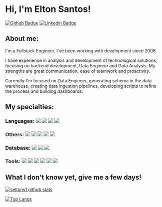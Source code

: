 # Hi, I'm Elton Santos!

[![Github Badge](https://img.shields.io/badge/-Github-000?style=flat-square&logo=Github&logoColor=white&link=https://github.com/seltons1)](https://github.com/seltons1)
[![Linkedin Badge](https://img.shields.io/badge/-LinkedIn-blue?style=flat-square&logo=Linkedin&logoColor=white&link=https://www.linkedin.com/in/seltons1/?locale=en_US)](https://www.linkedin.com/in/seltons1/?locale=en_US)

## About me:

I'm a Fullstack Engineer. I've been working with development since 2008.

I have experience in analysis and development of technological solutions, focusing on backend development, Data Engineer and Data Analysis. My strengths are great communication, ease of teamwork and proactivity.

Currently I'm focused on Data Engineer, generating schema in the data warehouse, creating data ingestion pipelines, developing scripts to refine the process and building dashboards.

## My specialties:

### Languages: <img src="https://img.shields.io/badge/PHP%20-%23007ACC.svg?&style=for-the-badge&logo=php&logoColor=white"/> <img src="https://img.shields.io/badge/Python%20-%23FA5858.svg?&style=for-the-badge&logo=python&logoColor=white"/> <img src="https://img.shields.io/badge/Java%20-%236E6E6E.svg?&style=for-the-badge&logo=java&logoColor=white"/> <img src="https://img.shields.io/badge/javascript%20-%23323330.svg?&style=for-the-badge&logo=javascript&logoColor=%23F7DF1E"/> 

### Others: <img src="https://img.shields.io/badge/Laravel%20-%23007ACC.svg?&style=for-the-badge&logo=laravel&logoColor=white"/> <img src="https://img.shields.io/badge/react_native%20-%2320232a.svg?&style=for-the-badge&logo=react&logoColor=%2361DAFB"/> <img src ="https://img.shields.io/badge/plsql-%234ea94b.svg?&style=for-the-badge&logo=oracle&logoColor=white"/> <img src="https://img.shields.io/badge/html5%20-%23E34F26.svg?&style=for-the-badge&logo=html5&logoColor=white"/> <img src="https://img.shields.io/badge/css3%20-%231572B6.svg?&style=for-the-badge&logo=css3&logoColor=white"/>  

### Database: <img src="https://img.shields.io/badge/oracle%20-%23E34F26.svg?&style=for-the-badge&logo=oracle&logoColor=white"/> <img src ="https://img.shields.io/badge/postgres-%23316192.svg?&style=for-the-badge&logo=postgresql&logoColor=white"/> <img src ="https://img.shields.io/badge/mysql-%2307405e.svg?&style=for-the-badge&logo=mysql&logoColor=white"/>

### Tools: <img src="https://img.shields.io/badge/git%20-F05032.svg?&style=for-the-badge&logo=git&logoColor=white"/> <img src="https://img.shields.io/badge/github%20-%23121011.svg?&style=for-the-badge&logo=github&logoColor=white"/> <img src="https://img.shields.io/badge/docker%20-%230db7ed.svg?&style=for-the-badge&logo=docker&logoColor=white"/> <img src="https://img.shields.io/badge/Pentaho_pdi%20-%23430098.svg?&style=for-the-badge&logo=pentaho&logoColor=white"/> <img src="https://img.shields.io/badge/Qliksense-00C7B7?style=for-the-badge&logo=Qliksense&logoColor=white" /> <img src="https://img.shields.io/badge/Qlikview-%230167ff.svg?&style=for-the-badge&logo=Qlikview&logoColor=white"/>

## What I don't know yet, give me a few days!

[![seltons1 github stats](https://github-readme-stats.vercel.app/api?username=seltons1&show_icons=true&title_color=fff&icon_color=37aaff&text_color=f8f8f2&bg_color=171c24&count_private=true)](https://github.com/seltons1)

[![Top Langs](https://github-readme-stats.vercel.app/api?username=seltons1&show_icons=true&theme=prussian)](https://github.com/seltons1) 
